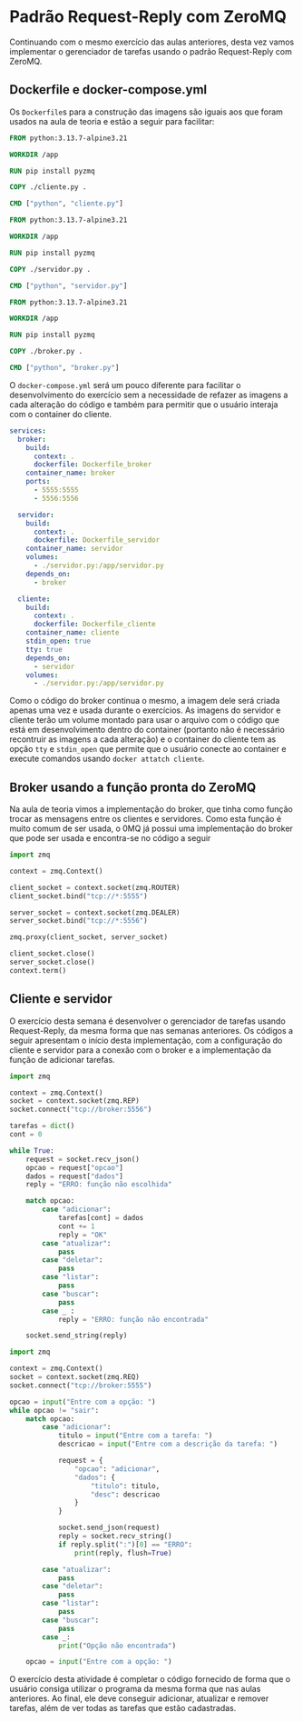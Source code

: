 # Padrão Request-Reply com ZeroMQ

Continuando com o mesmo exercício das aulas anteriores, desta vez vamos implementar o gerenciador de tarefas usando o padrão Request-Reply com ZeroMQ.

## Dockerfile e docker-compose.yml

Os `Dockerfile`s para a construção das imagens são iguais aos que foram usados na aula de teoria e estão a seguir para facilitar:

```Dockerfile
FROM python:3.13.7-alpine3.21

WORKDIR /app

RUN pip install pyzmq

COPY ./cliente.py .

CMD ["python", "cliente.py"]
```

```Dockerfile
FROM python:3.13.7-alpine3.21

WORKDIR /app

RUN pip install pyzmq

COPY ./servidor.py .

CMD ["python", "servidor.py"]
```

```Dockerfile
FROM python:3.13.7-alpine3.21

WORKDIR /app

RUN pip install pyzmq

COPY ./broker.py .

CMD ["python", "broker.py"]
```

O `docker-compose.yml` será um pouco diferente para facilitar o desenvolvimento do exercício sem a necessidade de refazer as imagens a cada alteração do código e também para permitir que o usuário interaja com o container do cliente.

```yml
services:
  broker:
    build:
      context: .
      dockerfile: Dockerfile_broker
    container_name: broker
    ports:
      - 5555:5555
      - 5556:5556

  servidor:
    build:
      context: .
      dockerfile: Dockerfile_servidor
    container_name: servidor
    volumes:
      - ./servidor.py:/app/servidor.py
    depends_on:
      - broker

  cliente:
    build:
      context: .
      dockerfile: Dockerfile_cliente
    container_name: cliente
    stdin_open: true
    tty: true
    depends_on:
      - servidor
    volumes:
      - ./servidor.py:/app/servidor.py
```

Como o código do broker continua o mesmo, a imagem dele será criada apenas uma vez e usada durante o exercícios. As imagens do servidor e cliente terão um volume montado para usar o arquivo com o código que está em desenvolvimento dentro do container (portanto não é necessário recontruir as imagens a cada alteração) e o container do cliente tem as opção `tty` e `stdin_open` que permite que o usuário conecte ao container e execute comandos usando `docker attatch cliente`.

## Broker usando a função pronta do ZeroMQ

Na aula de teoria vimos a implementação do broker, que tinha como função trocar as mensagens entre os clientes e servidores. Como esta função é muito comum de ser usada, o 0MQ já possui uma implementação do broker que pode ser usada e encontra-se no código a seguir

```py
import zmq

context = zmq.Context()

client_socket = context.socket(zmq.ROUTER)
client_socket.bind("tcp://*:5555")

server_socket = context.socket(zmq.DEALER)
server_socket.bind("tcp://*:5556")

zmq.proxy(client_socket, server_socket)

client_socket.close()
server_socket.close()
context.term()
```

## Cliente e servidor

O exercício desta semana é desenvolver o gerenciador de tarefas usando Request-Reply, da mesma forma que nas semanas anteriores. Os códigos a seguir apresentam o início desta implementação, com a configuração do cliente e servidor para a conexão com o broker e a implementação da função de adicionar tarefas.

```py
import zmq

context = zmq.Context()
socket = context.socket(zmq.REP)
socket.connect("tcp://broker:5556")

tarefas = dict()
cont = 0

while True:
    request = socket.recv_json()
    opcao = request["opcao"]
    dados = request["dados"]
    reply = "ERRO: função não escolhida"

    match opcao:
        case "adicionar":
            tarefas[cont] = dados
            cont += 1
            reply = "OK"
        case "atualizar":
            pass
        case "deletar":
            pass
        case "listar":
            pass
        case "buscar":
            pass
        case _ :
            reply = "ERRO: função não encontrada"

    socket.send_string(reply)
```

```py
import zmq

context = zmq.Context()
socket = context.socket(zmq.REQ)
socket.connect("tcp://broker:5555")

opcao = input("Entre com a opção: ")
while opcao != "sair":
    match opcao:
        case "adicionar":
            titulo = input("Entre com a tarefa: ")
            descricao = input("Entre com a descrição da tarefa: ")

            request = {
                "opcao": "adicionar",
                "dados": {
                    "titulo": titulo,
                    "desc": descricao
                }
            }

            socket.send_json(request)
            reply = socket.recv_string()
            if reply.split(":")[0] == "ERRO":
                print(reply, flush=True)

        case "atualizar":
            pass
        case "deletar":
            pass
        case "listar":
            pass
        case "buscar":
            pass
        case _:
            print("Opção não encontrada")

    opcao = input("Entre com a opção: ")
```

O exercício desta atividade é completar o código fornecido de forma que o usuário consiga utilizar o programa da mesma forma que nas aulas anteriores. Ao final, ele deve conseguir adicionar, atualizar e remover tarefas, além de ver todas as tarefas que estão cadastradas.
